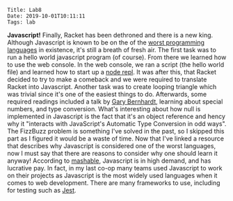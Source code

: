     Title: Lab8
    Date: 2019-10-01T10:11:11
    Tags: lab

**Javascript!** Finally, Racket has been dethroned and there is a new king. Although Javascript is known to be on the of the [worst programming languages](https://medium.com/javascript-non-grata/the-top-10-things-wrong-with-javascript-58f440d6b3d8) in existence, it's still a breath of fresh air. The first task was to run a hello world javascript program (of course). From there we learned how to use the web console. In the web console, we ran a script (the hello world file) and learned how to start up a [node repl](https://nodejs.org/api/repl.html). It was after this, that Racket decided to try to make a comeback and we were required to translate Racket into Javascript. Another task was to create looping triangle which was trivial since it's one of the easiest things to do. Afterwards, some required readings included a talk by [Gary Bernhardt](https://www.destroyallsoftware.com/talks/wat), learning about special numbers, and type conversion. What's interesting about how null is implemented in Javascript is the fact that it's an object reference and hency why it "interacts with JavaScript's Automatic Type Conversion in odd ways". The FizzBuzz problem is something I've solved in the past, so I skipped this part as I figured it would be a waste of time. Now that I've linked a resource that describes why Javascript is considered one of the worst languages, now I must say that there are reasons to consider why one should learn it anyway! According to [mashable](https://mashable.com/2018/02/23/javascript-bundle-class-course-ebook-sale/), Javascript is in high demand, and has lucrative pay. In fact, in my last co-op many teams used Javascript to work on their projects as Javascript is the most widely used languages when it comes to web development. There are many frameworks to use, including for testing such as [Jest](https://jestjs.io/). 

<!-- more -->

